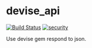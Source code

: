 # devise_api
[![Build Status](https://travis-ci.org/leeduc/devise_api.svg?branch=master)](https://travis-ci.org/leeduc/devise_api)
[![security](https://hakiri.io/github/leeduc/devise_api/master.svg)](https://hakiri.io/github/leeduc/devise_api/master)


Use devise gem respond to json.

